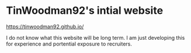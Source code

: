 # TinWoodman92's intial website

https://tinwoodman92.github.io/

I do not know what this website will be long term. I am just developing this for experience and portential exposure to recruiters.

